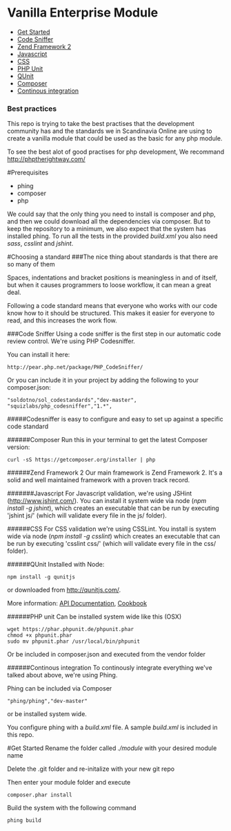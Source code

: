 # Vanilla Enterprise Module

* [Get Started](#getstarted)
* [Code Sniffer](#codesniffer)
* [Zend Framework 2](#zf)
* [Javascript](#javascript)
* [CSS](#css)
* [PHP Unit](#phpunit)
* [QUnit](#quint)
* [Composer](#composer)
* [Continous integration](#continousintegration)

### Best practices
This repo is trying to take the best practises that the development community has and the standards we in Scandinavia Online are using to create a vanilla module that could be used as the basic for any php module. 

To see the best alot of good practises for php development, We recommand http://phptherightway.com/

#Prerequisites

* phing
* composer
* php

We could say that the only thing you need to install is composer and php, 
and then we could download all the dependencies via composer. But to keep the repository to a minimum, 
we also expect that the system has installed phing. To run all the tests in the provided _build.xml_ you also need *sass*, *csslint* and *jshint*.

#Choosing a standard
###The nice thing about standards is that there are so many of them

Spaces, indentations and bracket positions is meaningless in and of itself, but when it causes programmers to loose workflow, it can mean a great deal. 

Following a code standard means that everyone who works with our code know how to it should be structured. This makes it easier for everyone to read, and this increases the work flow. 

###<a name="codesniffer"></a>Code Sniffer
Using a code sniffer is the first step in our automatic code review control. We're using PHP Codesniffer.

You can install it here: 

    http://pear.php.net/package/PHP_CodeSniffer/

Or you can include it in your project by adding the following to your composer.json:

    "soldotno/sol_codestandards","dev-master",
    "squizlabs/php_codesniffer","1.*",

#####Codesniffer is easy to configure and easy to set up against a specific code standard  

######<a name="composer"></a>Composer
Run this in your terminal to get the latest Composer version:

    curl -sS https://getcomposer.org/installer | php


######<a name="zf"></a>Zend Framework 2
Our main framework is Zend Framework 2. It's a solid and well maintained framework with a proven track record.  

#######<a name="javascript"></a>Javascript
For Javascript validation, we're using JSHint (http://www.jshint.com/). You can install it system wide via node (_npm install -g jshint_), which creates an executable that can be run by executing 'jshint js/' (which will validate every file in the js/ folder).

######<a name="css"></a>CSS
For CSS validation we're using CSSLint. You install is system wide via node (_npm install -g csslint_) which creates an executable that can be run by executing 'csslint css/' (which will validate every file in the css/ folder).


######<a name="quint"></a>QUnit
Installed with Node: 

    npm install -g qunitjs

or downloaded from http://qunitjs.com/.

More information: <a href="http://api.qunitjs.com/">API Documentation</a>, <a href="http://qunitjs.com/cookbook">Cookbook</a>

######<a name="phpunit"></a>PHP unit
Can be installed system wide like this (OSX)

    wget https://phar.phpunit.de/phpunit.phar
    chmod +x phpunit.phar
    sudo mv phpunit.phar /usr/local/bin/phpunit

Or be included in composer.json and executed from the vendor folder

######<a name="continousintegration"></a>Continous integration
To continously integrate everything we've talked about above, we're using Phing. 

Phing can be included via Composer
    
    "phing/phing","dev-master"
    
or be installed system wide.

You configure phing with a *build.xml* file. A sample _build.xml_ is included in this repo.

#<a name="getstarted"></a>Get Started
Rename the folder called _./module_ with your desired module name

Delete the .git folder and re-initalize with your new git repo

Then enter your module folder and execute

    composer.phar install
    
Build the system with the following command

    phing build
    

